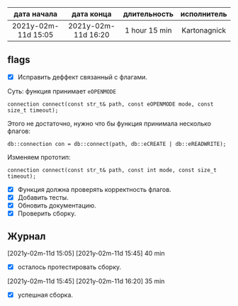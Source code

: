 
| дата начала         |   дата конца        | длительность   | исполнитель  |
|:-------------------:|:-------------------:|:--------------:|:------------:|
| 2021y-02m-11d 15:05 | 2021y-02m-11d 16:20 | 1 hour 15 min  | Kartonagnick |

flags  
-----

- [x] Исправить деффект связанный с флагами.  

Суть: функция принимает `eOPENMODE`  
```
connection connect(const str_t& path, const eOPENMODE mode, const size_t timeout);
```

Этого не достаточно, нужно что бы функция принимала несколько флагов:  
```
db::connection con = db::connect(path, db::eCREATE | db::eREADWRITE);
```
Изменяем прототип:
```
connection connect(const str_t& path, const int mode, const size_t timeout);
```

- [x] Функция должна проверять корректность флагов.  
- [x] Добавить тесты.  
- [x] Обновить документацию.  
- [x] Проверить сборку.  

Журнал  
------

[2021y-02m-11d 15:05] [2021y-02m-11d 15:45] 40 min  
 - [x] осталось протестировать сборку.  

[2021y-02m-11d 15:45] [2021y-02m-11d 16:20] 35 min  
 - [x] успешная сборка.  
